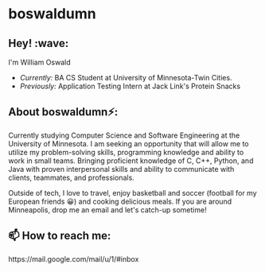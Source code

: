 # boswaldumn


<h2>Hey! :wave:</h2>


I'm William Oswald
- <i>Currently:</i> BA CS Student at University of Minnesota-Twin Cities.
- <i>Previously:</i> Application Testing Intern at Jack Link's Protein Snacks

<h2> About boswaldumn⚡:</h2>

Currently studying Computer Science and Software Engineering at the University of Minnesota. I am seeking an opportunity that will allow me to utilize my problem-solving skills, programming knowledge and ability to work in small teams. Bringing proficient knowledge of C, C++, Python, and Java with proven interpersonal skills and ability to communicate with clients, teammates, and professionals.

Outside of tech, I love to travel, enjoy basketball and soccer (football for my European friends :grinning:) and cooking delicious meals. If you are around Minneapolis, drop me an email and let's catch-up sometime!

<h2>📫 How to reach me:</h2>
https://mail.google.com/mail/u/1/#inbox